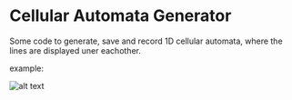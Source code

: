 # Cellular Automata Generator
Some code to generate, save and record 1D cellular automata, where the lines are displayed uner eachother.

example:

![alt text](https://github.com/TomRoozendaal/processing-projects/blob/master/cellularAutomata_1D/Fav/Rule173-09_09_2018-13_53_24.png "output example")
